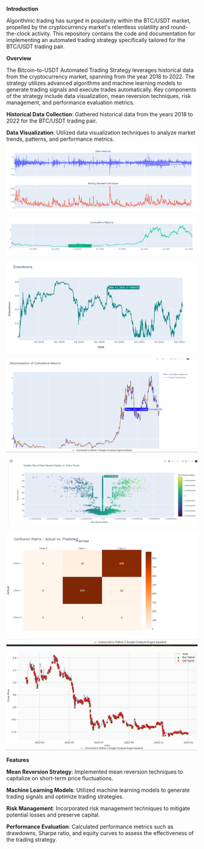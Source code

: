 **Introduction**


Algorithmic trading has surged in popularity within the BTC/USDT market, propelled by the cryptocurrency market's relentless volatility and round-the-clock activity. This repository contains the code and documentation for implementing an automated trading strategy specifically tailored for the BTC/USDT trading pair.


**Overview**


The Bitcoin-to-USDT Automated Trading Strategy leverages historical data from the cryptocurrency market, spanning from the year 2018 to 2022. The strategy utilizes advanced algorithms and machine learning models to generate trading signals and execute trades automatically. Key components of the strategy include data visualization, mean reversion techniques, risk management, and performance evaluation metrics.

**Historical Data Collection**: Gathered historical data from the years 2018 to 2022 for the BTC/USDT trading pair.


**Data Visualization**: Utilized data visualization techniques to analyze market trends, patterns, and performance metrics.
![These are the graphs on daily returns and Rolling standard deviation](https://github.com/Siddhi-Sovle/BITCOIN-TO-USDT-AUTOMATED-TRADING-STRATEGY_GitHub/blob/main/Screenshot%202024-02-04%20105045.png)


![These are the graphs cumulative returns](https://github.com/Siddhi-Sovle/BITCOIN-TO-USDT-AUTOMATED-TRADING-STRATEGY_GitHub/blob/main/Screenshot%202024-02-04%20105152.png)


![These are the graphs on drawdowns](https://github.com/Siddhi-Sovle/BITCOIN-TO-USDT-AUTOMATED-TRADING-STRATEGY_GitHub/blob/main/Screenshot%202024-02-04%20105220.png)


![These are the graphs on decomposition of cumulative returns](https://github.com/Siddhi-Sovle/BITCOIN-TO-USDT-AUTOMATED-TRADING-STRATEGY_GitHub/blob/main/Screenshot%202024-02-04%20105309.png)


![These are the graphs on scatter plot of risk reward ratios vs entry prices](https://github.com/Siddhi-Sovle/BITCOIN-TO-USDT-AUTOMATED-TRADING-STRATEGY_GitHub/blob/main/Screenshot%202024-02-04%20105458.png)


![These are the graphs on confusion matrix vs actual matrix predicted](https://github.com/Siddhi-Sovle/BITCOIN-TO-USDT-AUTOMATED-TRADING-STRATEGY_GitHub/blob/main/Screenshot%202024-02-04%20105533.png)


![These are the graphs on Buy signal and sell signal](https://github.com/Siddhi-Sovle/BITCOIN-TO-USDT-AUTOMATED-TRADING-STRATEGY_GitHub/blob/main/Screenshot%202024-02-04%20105634.png)




**Features**

**Mean Reversion Strategy**: Implemented mean reversion techniques to capitalize on short-term price fluctuations.


**Machine Learning Models**: Utilized machine learning models to generate trading signals and optimize trading strategies.


**Risk Management**: Incorporated risk management techniques to mitigate potential losses and preserve capital.


**Performance Evaluation**: Calculated performance metrics such as drawdowns, Sharpe ratio, and equity curves to assess the effectiveness of the trading strategy.
